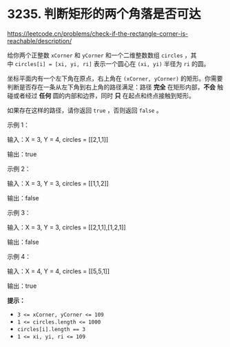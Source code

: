 # 3235. 判断矩形的两个角落是否可达

<https://leetcode.cn/problems/check-if-the-rectangle-corner-is-reachable/description/>

给你两个正整数 `xCorner` 和 `yCorner` 和一个二维整数数组 `circles` ，其中 `circles[i] = [xi, yi, ri]` 表示一个圆心在 `(xi, yi)` 半径为 `ri` 的圆。

坐标平面内有一个左下角在原点，右上角在 `(xCorner, yCorner)` 的矩形。你需要判断是否存在一条从左下角到右上角的路径满足：路径 **完全** 在矩形内部，**不会** 触碰或者经过 **任何** 圆的内部和边界，同时 **只** 在起点和终点接触到矩形。

如果存在这样的路径，请你返回 `true` ，否则返回 `false` 。

示例 1：

输入：X = 3, Y = 4, circles = [[2,1,1]]

输出：true

示例 2：

输入：X = 3, Y = 3, circles = [[1,1,2]]

输出：false

示例 3：

输入：X = 3, Y = 3, circles = [[2,1,1],[1,2,1]]

输出：false

示例 4：

输入：X = 4, Y = 4, circles = [[5,5,1]]

输出：true

**提示：**

- `3 <= xCorner, yCorner <= 109`
- `1 <= circles.length <= 1000`
- `circles[i].length == 3`
- `1 <= xi, yi, ri <= 109`
